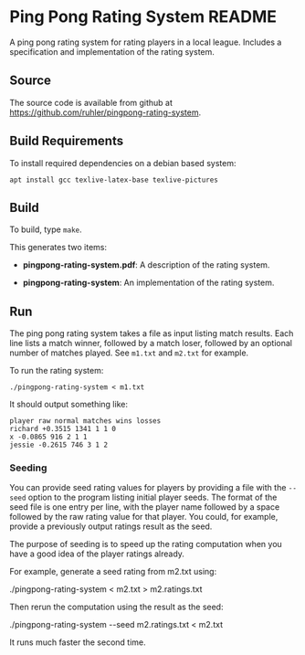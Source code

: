 # Ping Pong Rating System README

A ping pong rating system for rating players in a local league. Includes a
specification and implementation of the rating system.

## Source

The source code is available from github at
<https://github.com/ruhler/pingpong-rating-system>.

## Build Requirements

To install required dependencies on a debian based system:

    apt install gcc texlive-latex-base texlive-pictures

## Build

To build, type `make`.

This generates two items:

* **pingpong-rating-system.pdf**: A description of the rating system.

* **pingpong-rating-system**: An implementation of the rating system.

## Run

The ping pong rating system takes a file as input listing match results. Each
line lists a match winner, followed by a match loser, followed by an optional
number of matches played. See `m1.txt` and `m2.txt` for example.

To run the rating system:

    ./pingpong-rating-system < m1.txt

It should output something like:

    player raw normal matches wins losses
    richard +0.3515 1341 1 1 0
    x -0.0865 916 2 1 1
    jessie -0.2615 746 3 1 2

### Seeding

You can provide seed rating values for players by providing a file with the
`--seed` option to the program listing initial player seeds. The format of the
seed file is one entry per line, with the player name followed by a space
followed by the raw rating value for that player. You could, for example,
provide a previously output ratings result as the seed.

The purpose of seeding is to speed up the rating computation when you have a
good idea of the player ratings already.

For example, generate a seed rating from m2.txt using:

   ./pingpong-rating-system < m2.txt > m2.ratings.txt

Then rerun the computation using the result as the seed:

   ./pingpong-rating-system --seed m2.ratings.txt < m2.txt

It runs much faster the second time.

